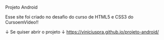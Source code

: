 
Projeto Android

Esse site foi criado no desafio do curso de HTML5 e CSS3 do CursoemVídeo!!

↓ Se quiser abrir o projeto ↓
https://viniciuspra.github.io/projeto-android/

